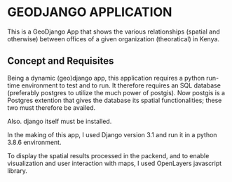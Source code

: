 # GEODJANGO APPLICATION

This is a GeoDjango App that shows the various relationships (spatial and otherwise) between offices of a given organization (theoratical) in Kenya.


## Concept and Requisites

Being a dynamic (geo)django app, this application requires a python run-time environment to test and to run.
It therefore requires an SQL database (preferably postgres to utilize the much power of postgis).
Now postgis is a Postgres extention that gives the database its spatial functionalities; these two must therefore be availed.

Also. django itself must be installed.

In the making of this app, I used Django version 3.1 and run it in a python 3.8.6 environment.

To display the spatial results processed in the packend, and to enable visualization and user interaction with maps, I used OpenLayers javascript library.
